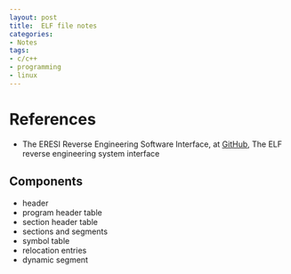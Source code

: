 ```yaml
---
layout: post
title:  ELF file notes
categories:
- Notes
tags:
- c/c++
- programming
- linux
---
```


# References
 - The ERESI Reverse Engineering Software Interface, at [GitHub][1], The ELF reverse engineering system interface

## Components
 - header
 - program header table
 - section header table
 - sections and segments
 - symbol table
 - relocation entries
 - dynamic segment
 


[1]: https://github.com/thorkill/eresi
